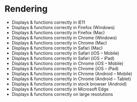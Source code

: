 # Rendering

- Displays & functions correctly in IE11
- Displays & functions correctly in Firefox (Windows)
- Displays & functions correctly in Firefox (Mac)
- Displays & functions correctly in Chrome (Windows)
- Displays & functions correctly in Chrome (Mac)
- Displays & functions correctly in Safari (Mac)
- Displays & functions correctly in Safari (iOS – Mobile)
- Displays & functions correctly in Safari (iOS – iPad)
- Displays & functions correctly in Chrome (iOS – Mobile)
- Displays & functions correctly in Chrome (iOS – iPad)
- Displays & functions correctly in Chrome (Android – Mobile)
- Displays & functions correctly in Chrome (Android – Tablet)
- Displays & functions correctly in stock browser (Android)
- Displays & functions correctly in Microsoft Edge
- Displays & functions correctly on large resolutions
